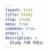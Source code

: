 ```yaml
---
layout: list
title: Study
slug: study
menu: true
submenu: true
order: 1
description: >
  Study 기록 저장소
---
```



